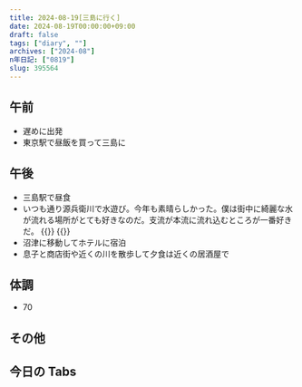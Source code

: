 ```yaml
---
title: 2024-08-19[三島に行く]
date: 2024-08-19T00:00:00+09:00
draft: false
tags: ["diary", ""]
archives: ["2024-08"]
n年日記: ["0819"]
slug: 395564
---
```


## 午前

- 遅めに出発
- 東京駅で昼飯を買って三島に

## 午後

- 三島駅で昼食
- いつも通り源兵衛川で水遊び。今年も素晴らしかった。僕は街中に綺麗な水が流れる場所がとても好きなのだ。支流が本流に流れ込むところが一番好きだ。
  {{<flickr href= "193320954@N03/53937609896/in/dateposted/" thumbnail= "31337/53937609896_d1db4ffcd1_b.jpg" title="源兵衛川" width="640" height="360">}}
  {{<flickr href= "193320954@N03/53937751976/in/dateposted/" thumbnail= "31337/53937751976_e0339e03dc_z.jpg" title="源兵衛川" width="640" height="360">}}
- 沼津に移動してホテルに宿泊
- 息子と商店街や近くの川を散歩して夕食は近くの居酒屋で

## 体調

- 70

## その他

## 今日の Tabs
